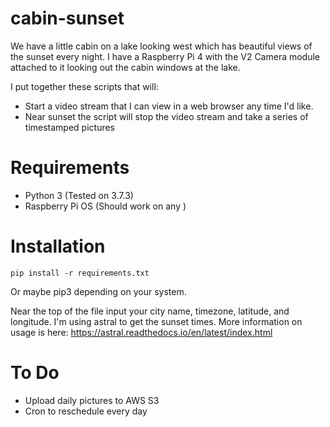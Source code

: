 # cabin-sunset
We have a little cabin on a lake looking west which has beautiful views of the sunset every night. I have a Raspberry Pi 4 with the V2 Camera module attached to it looking out the cabin windows at the lake. 

I put together these scripts that will:
- Start a video stream that I can view in a web browser any time I'd like.
- Near sunset the script will stop the video stream and take a series of timestamped pictures

# Requirements
- Python 3 (Tested on 3.7.3)
- Raspberry Pi OS (Should work on any )

# Installation

```
pip install -r requirements.txt

```

Or maybe pip3 depending on your system.

Near the top of the file input your city name, timezone, latitude, and longitude.
 I'm using astral to get the sunset times.  More information on usage is here: https://astral.readthedocs.io/en/latest/index.html

# To Do
- Upload daily pictures to AWS S3
- Cron to reschedule every day